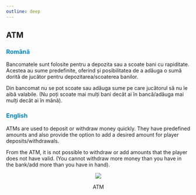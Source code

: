 ```yaml
---
outline: deep
---
```


## ATM

### <span style="color: #0088CC">Română</span>

Bancomatele sunt folosite pentru a depozita sau a scoate bani cu rapiditate. Acestea au sume predefinite, oferind și posibilitatea de a adăuga o sumă dorită de jucător pentru depozitarea/scoaterea banilor.

Din bancomat nu se pot scoate sau adăuga sume pe care jucătorul să nu le aibă valabile. (Nu poți scoate mai mulți bani decât ai în bancă/adăuga mai mulți decât ai în mână).

### <span style="color: #0088CC">English</span>

ATMs are used to deposit or withdraw money quickly. They have predefined amounts and also provide the option to add a desired amount for player deposits/withdrawals.

From the ATM, it is not possible to withdraw or add amounts that the player does not have valid. (You cannot withdraw more money than you have in the bank/add more than you have in hand).

<p align="center"><img src="https://i.imgur.com/5xu950b.gif"/></p>
<p style="text-align: center">ATM</p>